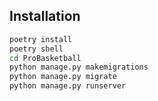 ## Installation

```bash
poetry install
poetry shell
cd ProBasketball
python manage.py makemigrations
python manage.py migrate
python manage.py runserver
```
